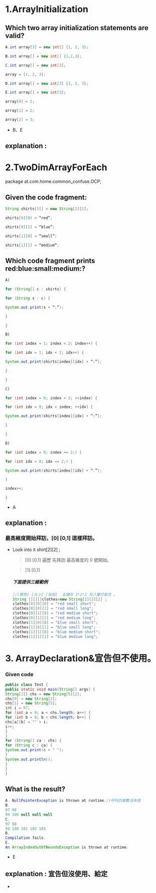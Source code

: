 # 1.ArrayInitialization

## Which two array initialization statements are valid?

```java
A.int array[3] = new int[] {1, 2, 3};

B.int array[] = new int[] {1,2,3};

C.int array[] = new int[3];

array = {1, 2, 3};

D.int array[] = new int[3] {1, 2, 3};

E.int array[] = new int[3];

array[0] = 1;

array[1] = 2;

array[2] = 3;
```

- B、E

## explanation :

# 2.TwoDimArrayForEach

package at.com.home.common_confuse.OCP;

## Given the code fragment:

```java
String shirts[][] = new String[2][2];

shirts[0][0] = “red”;

shirts[0][1] = “blue”;

shirts[1][0] = “small”;

shirts[1][1] = “medium”;
```

## Which code fragment prints red:blue:small:medium:?

```java
A)

for (String[] c : shirts) {

for (String s : c) {

System.out.print(s + “:”);

}

}

B)

for (int index = 1; index < 2; index++) {

for (int idx = 1; idx < 2; idx++) {

System.out.print(shirts[index][idx] + “:”);

}

}

C)

for (int index = 0; index < 2; ++index) {

for (int idx = 0; idx < index; ++idx) {

System.out.print(shirts[index][idx] + “:”);

}

}

D)

for (int index = 0; index <= 2;) {

for (int idx = 0; idx <= 2;) {

System.out.print(shirts[index][idx] + “:”);

}

index++;

}
```

- A

## explanation :

### 最高維度開始拜訪，[0] [0,1] 這樣拜訪。

- Look into it  shirt[2][2] ;
  
  > [0]  [0,1] 遍歷 先拜訪 最高維度的 0 號開始。
  
  > [1]  [0,1]
  
  ##### 下面提供三維範例
  
  ```java
  //[顏色] [大小] [長短]  去儲存 2*2*2 共八種可能性 。
  String [][][]clothes=new String[2][2][2] ;
  clothes[0][0][0] = "red small short";
  clothes[0][0][1] = "red small long";
  clothes[0][1][0] = "red medium short";
  clothes[0][1][1] = "red medium long";
  clothes[1][0][0] = "blue small short";
  clothes[1][0][1] = "blue small long";
  clothes[1][1][0] = "blue medium short";
  clothes[1][1][1] = "blue medium long";
  ```

# 3. ArrayDeclaration&宣告但不使用。

### Given code

```java
public class Test {
public static void main(String[] args) {
String[][] chs = new String[5][2];
chs[0] = new String[2];
chs[1] = new String[5];
int i = 97;
for (int a = 0; a < chs.length; a++) {
for (int b = 0; b < chs.length; b++) {
chs[a][b] = "" + i;
i++;
}
}
for (String[] ca : chs) {
for (String c : ca) {
System.out.print(c + " ");
}
System.out.println();
}
}
}
```

## What is the result?

```java
A. NullPointerException is thrown at runtime.//呼叫的變數沒有值
B.
97 98
99 100 null null null
C.
97 98
99 100 101 102 103
D.
Compilation fails.
E.
An ArrayIndexOutOfBoundsException is thrown at runtime.
```

- E

## explanation : 宣告但沒使用、給定

- 
